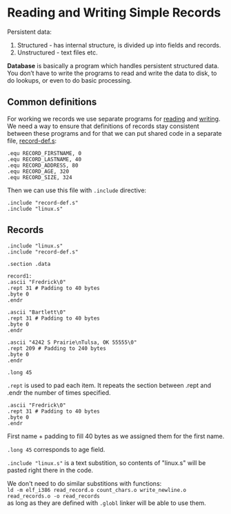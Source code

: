# Reading and Writing Simple Records

Persistent data:
1. Structured - has internal structure, is divided up into fields and records.
2. Unstructured - text files etc.

**Database** is basically a program which handles persistent structured data. You don’t
have to write the programs to read and write the data to disk, to do lookups, or even to do
basic processing.

## Common definitions

For working we records we use separate programs for [reading](./read_record.s) and [writing](./write_record.s). We need a way to ensure that definitions of records stay consistent between these programs and for that we can put shared code in a separate file, [record-def.s](./record-def.s):
```assembly
.equ RECORD_FIRSTNAME, 0
.equ RECORD_LASTNAME, 40
.equ RECORD_ADDRESS, 80
.equ RECORD_AGE, 320
.equ RECORD_SIZE, 324
```

Then we can use this file with `.include` directive:
```assembly
.include "record-def.s"
.include "linux.s"
```

## Records

```assembly
.include "linux.s"
.include "record-def.s"

.section .data

record1:
.ascii "Fredrick\0"
.rept 31 # Padding to 40 bytes
.byte 0
.endr

.ascii "Bartlett\0"
.rept 31 # Padding to 40 bytes
.byte 0
.endr

.ascii "4242 S Prairie\nTulsa, OK 55555\0"
.rept 209 # Padding to 240 bytes
.byte 0
.endr

.long 45
```

`.rept` is used to pad each item. It repeats the section between .rept and .endr the number of times specified.

```assembly
.ascii "Fredrick\0"
.rept 31 # Padding to 40 bytes
.byte 0
.endr
```
First name + padding to fill 40 bytes as we assigned them for the first name.

`.long 45` corresponds to age field.

`.include "linux.s"` is a text substition, so contents of "linux.s" will be pasted right there in the code.

We don't need to do similar substitions with functions:  
`ld -m elf_i386 read_record.o count_chars.o write_newline.o read_records.o -o read_records`  
as long as they are defined with `.globl` linker will be able to use them.
